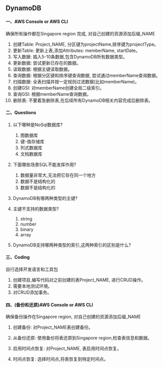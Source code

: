 ## DynamoDB

#### 一、AWS Console or AWS CLI

确保所有操作都在Singapore region 完成, 对自己创建的资源添加后缀_NAME

1. 创建Table: Project_NAME, 分区键为projectName,排序键为projectType。
2. 更新Table: 更新上表,添加Attributes: memberName, startDate。
3. 写入数据: 插入5-10条数据,包含DynamoDB所有数据类型。
4. 更新数据: 尝试更新已存在的数据。
5. 读取数据: 根据主键读取数据。
6. 查询数据: 根据分区键和排序键查询数据, 尝试通过memberName查询数据。
7. 扫描数据: 全表扫描并按一定规则过滤数据(比如memberName)。
8. 创建GSI: 对memberName创建全局二级索引。
9. 查询GSI: 根据memberName查询数据。
10. 删除表: 不要着急删除表,在后续所有DynamoDB相关内容完成后删除表。



#### 二、Questions

1. 以下哪种是NoSql数据库?

   1. 图数据库
   2. 键-值存储库
   3. 列式数据库
   4. 文档数据库

2. 下面哪些场景SQL不能发挥作用?

   1. 数据量非常大,无法把它存在同一个地方
   2. 数据不是结构化的
   3. 数据不是结构化的

3. DynamoDB有哪两种类型的主键?
4. 主键不支持的数据类型?

   1. string
   2. number
   3. binary
   4. array

5. DynamoDB支持哪两种类型的索引,这两种索引的区别是什么?



#### 三、Coding

自行选择开发语言和工具包

1. 创建项目,编写代码对之前创建的表Project_NAME, 进行CRUD操作。
2. 需要本地测试环境。
3. 对CRUD添加事务。



#### 四、(备份和还原)AWS Console or AWS CLI

确保备份操作在Singapore region, 对自己创建的资源添加后缀_NAME

1. 创建备份: 对Project_NAME表创建备份。

2. 从备份还原: 使用备份将表还原到Singapore region,检查表信息和数据。

3. 启用时间点恢复: 对Project_NAME, 表启用时间点恢复。

4. 时间点恢复: 选择时间点,将表恢复到特定时间点。



